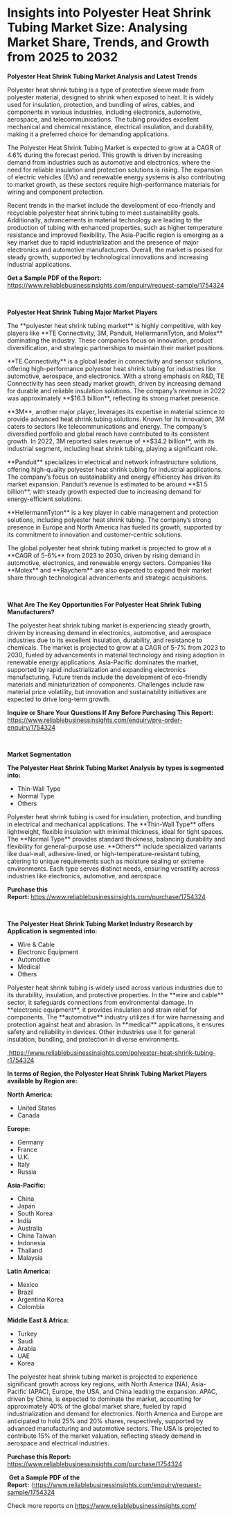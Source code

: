<p><h1>Insights into Polyester Heat Shrink Tubing Market Size: Analysing Market Share, Trends, and Growth from 2025 to 2032</h1></p><p><strong>Polyester Heat Shrink Tubing Market Analysis and Latest Trends</strong></p>
<p><p>Polyester heat shrink tubing is a type of protective sleeve made from polyester material, designed to shrink when exposed to heat. It is widely used for insulation, protection, and bundling of wires, cables, and components in various industries, including electronics, automotive, aerospace, and telecommunications. The tubing provides excellent mechanical and chemical resistance, electrical insulation, and durability, making it a preferred choice for demanding applications.</p><p>The Polyester Heat Shrink Tubing Market is expected to grow at a CAGR of 4.6% during the forecast period. This growth is driven by increasing demand from industries such as automotive and electronics, where the need for reliable insulation and protection solutions is rising. The expansion of electric vehicles (EVs) and renewable energy systems is also contributing to market growth, as these sectors require high-performance materials for wiring and component protection.</p><p>Recent trends in the market include the development of eco-friendly and recyclable polyester heat shrink tubing to meet sustainability goals. Additionally, advancements in material technology are leading to the production of tubing with enhanced properties, such as higher temperature resistance and improved flexibility. The Asia-Pacific region is emerging as a key market due to rapid industrialization and the presence of major electronics and automotive manufacturers. Overall, the market is poised for steady growth, supported by technological innovations and increasing industrial applications.</p></p>
<p><strong>Get a Sample PDF of the Report:&nbsp;</strong> <a href="https://www.reliablebusinessinsights.com/enquiry/request-sample/1754324?utm_campaign=904&utm_medium=2&utm_source=Github&utm_content=ia&utm_term=26012025&utm_id=polyester-heat-shrink-tubing">https://www.reliablebusinessinsights.com/enquiry/request-sample/1754324</a></p>
<p>&nbsp;</p>
<p><strong>Polyester Heat Shrink Tubing Major Market Players</strong></p>
<p><p>The **polyester heat shrink tubing market** is highly competitive, with key players like **TE Connectivity, 3M, Panduit, HellermannTyton, and Molex** dominating the industry. These companies focus on innovation, product diversification, and strategic partnerships to maintain their market positions.</p><p>**TE Connectivity** is a global leader in connectivity and sensor solutions, offering high-performance polyester heat shrink tubing for industries like automotive, aerospace, and electronics. With a strong emphasis on R&D, TE Connectivity has seen steady market growth, driven by increasing demand for durable and reliable insulation solutions. The company’s revenue in 2022 was approximately **$16.3 billion**, reflecting its strong market presence.</p><p>**3M**, another major player, leverages its expertise in material science to provide advanced heat shrink tubing solutions. Known for its innovation, 3M caters to sectors like telecommunications and energy. The company’s diversified portfolio and global reach have contributed to its consistent growth. In 2022, 3M reported sales revenue of **$34.2 billion**, with its industrial segment, including heat shrink tubing, playing a significant role.</p><p>**Panduit** specializes in electrical and network infrastructure solutions, offering high-quality polyester heat shrink tubing for industrial applications. The company’s focus on sustainability and energy efficiency has driven its market expansion. Panduit’s revenue is estimated to be around **$1.5 billion**, with steady growth expected due to increasing demand for energy-efficient solutions.</p><p>**HellermannTyton** is a key player in cable management and protection solutions, including polyester heat shrink tubing. The company’s strong presence in Europe and North America has fueled its growth, supported by its commitment to innovation and customer-centric solutions.</p><p>The global polyester heat shrink tubing market is projected to grow at a **CAGR of 5-6%** from 2023 to 2030, driven by rising demand in automotive, electronics, and renewable energy sectors. Companies like **Molex** and **Raychem** are also expected to expand their market share through technological advancements and strategic acquisitions.</p></p>
<p>&nbsp;</p>
<p><strong>What Are The Key Opportunities For Polyester Heat Shrink Tubing Manufacturers?</strong></p>
<p><p>The polyester heat shrink tubing market is experiencing steady growth, driven by increasing demand in electronics, automotive, and aerospace industries due to its excellent insulation, durability, and resistance to chemicals. The market is projected to grow at a CAGR of 5-7% from 2023 to 2030, fueled by advancements in material technology and rising adoption in renewable energy applications. Asia-Pacific dominates the market, supported by rapid industrialization and expanding electronics manufacturing. Future trends include the development of eco-friendly materials and miniaturization of components. Challenges include raw material price volatility, but innovation and sustainability initiatives are expected to drive long-term growth.</p></p>
<p><strong>Inquire or Share Your Questions If Any Before Purchasing This Report:</strong> <a href="https://www.reliablebusinessinsights.com/enquiry/pre-order-enquiry/1754324?utm_campaign=904&utm_medium=2&utm_source=Github&utm_content=ia&utm_term=26012025&utm_id=polyester-heat-shrink-tubing">https://www.reliablebusinessinsights.com/enquiry/pre-order-enquiry/1754324</a></p>
<p>&nbsp;</p>
<p><strong>Market Segmentation</strong></p>
<p><strong>The Polyester Heat Shrink Tubing Market Analysis by types is segmented into:</strong></p>
<p><ul><li>Thin-Wall Type</li><li>Normal Type</li><li>Others</li></ul></p>
<p><p>Polyester heat shrink tubing is used for insulation, protection, and bundling in electrical and mechanical applications. The **Thin-Wall Type** offers lightweight, flexible insulation with minimal thickness, ideal for tight spaces. The **Normal Type** provides standard thickness, balancing durability and flexibility for general-purpose use. **Others** include specialized variants like dual-wall, adhesive-lined, or high-temperature-resistant tubing, catering to unique requirements such as moisture sealing or extreme environments. Each type serves distinct needs, ensuring versatility across industries like electronics, automotive, and aerospace.</p></p>
<p><strong>Purchase this Report:&nbsp;</strong><a href="https://www.reliablebusinessinsights.com/purchase/1754324?utm_campaign=904&utm_medium=2&utm_source=Github&utm_content=ia&utm_term=26012025&utm_id=polyester-heat-shrink-tubing">https://www.reliablebusinessinsights.com/purchase/1754324</a></p>
<p>&nbsp;</p>
<p><strong>The Polyester Heat Shrink Tubing Market Industry Research by Application is segmented into:</strong></p>
<p><ul><li>Wire & Cable</li><li>Electronic Equipment</li><li>Automotive</li><li>Medical</li><li>Others</li></ul></p>
<p><p>Polyester heat shrink tubing is widely used across various industries due to its durability, insulation, and protective properties. In the **wire and cable** sector, it safeguards connections from environmental damage. In **electronic equipment**, it provides insulation and strain relief for components. The **automotive** industry utilizes it for wire harnessing and protection against heat and abrasion. In **medical** applications, it ensures safety and reliability in devices. Other industries use it for general insulation, bundling, and protection in diverse environments.</p></p>
<p><a href="https://www.reliablebusinessinsights.com/polyester-heat-shrink-tubing-r1754324?utm_campaign=904&utm_medium=2&utm_source=Github&utm_content=ia&utm_term=26012025&utm_id=polyester-heat-shrink-tubing">&nbsp;https://www.reliablebusinessinsights.com/polyester-heat-shrink-tubing-r1754324</a></p>
<p><strong>In terms of Region, the Polyester Heat Shrink Tubing Market Players available by Region are:</strong></p>
<p>
    <p> <strong> North America: </strong>
        <ul>
            <li>United States</li>
            <li>Canada</li>
        </ul>
        </p> 
    <p> <strong> Europe: </strong>
        <ul>
            <li>Germany</li>
            <li>France</li>
            <li>U.K.</li>
            <li>Italy</li>
            <li>Russia</li>
        </ul>
        </p> 
    <p> <strong> Asia-Pacific: </strong>
        <ul>
            <li>China</li>
            <li>Japan</li>
            <li>South Korea</li>
            <li>India</li>
            <li>Australia</li>
            <li>China Taiwan</li>
            <li>Indonesia</li>
            <li>Thailand</li>
            <li>Malaysia</li>
        </ul>
        </p> 
    <p> <strong> Latin America: </strong>
        <ul>
            <li>Mexico</li>
            <li>Brazil</li>
            <li>Argentina Korea</li>
            <li>Colombia</li>
        </ul>
        </p> 
    <p> <strong> Middle East & Africa: </strong>
        <ul>
            <li>Turkey</li>
            <li>Saudi</li>
            <li>Arabia</li>
            <li>UAE</li>
            <li>Korea</li>
        </ul>
    </p>
    </p>
<p><p>The polyester heat shrink tubing market is projected to experience significant growth across key regions, with North America (NA), Asia-Pacific (APAC), Europe, the USA, and China leading the expansion. APAC, driven by China, is expected to dominate the market, accounting for approximately 40% of the global market share, fueled by rapid industrialization and demand for electronics. North America and Europe are anticipated to hold 25% and 20% shares, respectively, supported by advanced manufacturing and automotive sectors. The USA is projected to contribute 15% of the market valuation, reflecting steady demand in aerospace and electrical industries.</p></p>
<p><strong>Purchase this Report: </strong><a href="https://www.reliablebusinessinsights.com/purchase/1754324?utm_campaign=904&utm_medium=2&utm_source=Github&utm_content=ia&utm_term=26012025&utm_id=polyester-heat-shrink-tubing">https://www.reliablebusinessinsights.com/purchase/1754324</a></p>
<p>&nbsp;<strong>Get a Sample PDF of the Report:&nbsp;&nbsp;</strong><a href="https://www.reliablebusinessinsights.com/enquiry/request-sample/1754324?utm_campaign=904&utm_medium=2&utm_source=Github&utm_content=ia&utm_term=26012025&utm_id=polyester-heat-shrink-tubing">https://www.reliablebusinessinsights.com/enquiry/request-sample/1754324</a></p>
<p><strong></strong></p>
<p>Check more reports on <a href="https://www.reliablebusinessinsights.com/?utm_campaign=904&utm_medium=2&utm_source=Github&utm_content=ia&utm_term=26012025&utm_id=polyester-heat-shrink-tubing">https://www.reliablebusinessinsights.com/</a></p>